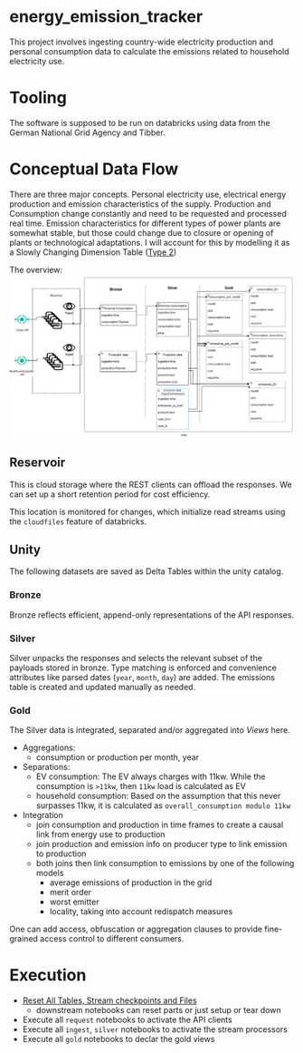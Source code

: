 # energy_emission_tracker
This project involves ingesting country-wide electricity production and personal consumption data to calculate the emissions related to household electricity use.

# Tooling
The software is supposed to be run on databricks using data from the German National Grid Agency and Tibber.

# Conceptual Data Flow

There are three major concepts. Personal electricity use, electrical energy production and emission characteristics of 
the supply. Production and Consumption change constantly and need to be requested and processed real time. Emission 
characteristics for different types of power plants are somewhat stable, but those could change due to closure or 
opening of plants or technological adaptations. I will account for this by modelling it as a Slowly Changing Dimension 
Table ([Type 2](https://en.wikipedia.org/wiki/Slowly_changing_dimension#Type_2:_add_new_row))

The overview:
![img.png](doc/img.png)

## Reservoir
This is cloud storage where the REST clients can offload the responses. We can set up a short retention period for cost
efficiency.

This location is monitored for changes, which initialize read streams using the `cloudfiles` feature of databricks.

## Unity
The following datasets are saved as Delta Tables within the unity catalog.
### Bronze
Bronze reflects efficient, append-only representations of the API responses.
### Silver
Silver unpacks the responses and selects the relevant subset of the payloads stored in bronze. Type matching is enforced
and convenience attributes like parsed dates (`year`, `month`, `day`) are added. The emissions table is created and 
updated manually as needed.
### Gold
The Silver data is integrated, separated and/or aggregated into _Views_ here.
- Aggregations:
  - consumption or production per month, year
- Separations:
  - EV consumption: The EV always charges with 11kw. While the consumption is `>11kw`, then `11kw` load is calculated as EV
  - household consumption: Based on the assumption that this never surpasses 11kw, it is calculated as `overall_consumption modulo 11kw`
- Integration
  - join consumption and production in time frames to create a causal link from energy use to production
  - join production and emission info on producer type to link emission to production
  - both joins then link consumption to emissions by one of the following models
    - average emissions of production in the grid
    - merit order
    - worst emitter
    - locality, taking into account redispatch measures

One can add access, obfuscation or aggregation clauses to provide fine-grained access control to different consumers.

# Execution
- [Reset All Tables, Stream checkpoints and Files](pipelines/reset_all.py)
  - downstream notebooks can reset parts or just setup or tear down
- Execute all `request` notebooks to activate the API clients
- Execute all `ingest`, `silver` notebooks to activate the stream processors
- Execute all `gold` notebooks to declar the gold views